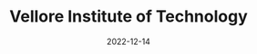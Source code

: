 ---
title: "Vellore Institute of Technology"
image: "velloreinstituteoftechnology.jpg"
link: https://vit.ac.in/
level: academic
country: "India"
date: 2022-12-14
draft: false
---